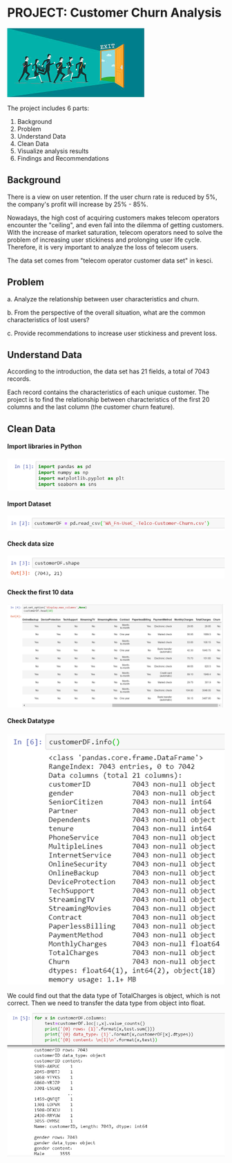 # PROJECT: Customer Churn Analysis 
![cus-1](https://github.com/sichensong-99/Analysis-Projects/blob/master/Pics/cus-1.jpg)

The project includes 6 parts: 
1. Background
2. Problem
3. Understand Data
4. Clean Data
5. Visualize analysis results
6. Findings and Recommendations

## Background
There is a view on user retention. If the user churn rate is reduced by 5%, the company's profit will increase by 25% - 85%.

Nowadays, the high cost of acquiring customers makes telecom operators encounter the "ceiling", and even fall into the dilemma of getting customers. With the increase of market saturation, telecom operators need to solve the problem of increasing user stickiness and prolonging user life cycle. Therefore, it is very important to analyze the loss of telecom users. 

The data set comes from "telecom operator customer data set" in kesci.

## Problem
a. Analyze the relationship between user characteristics and churn. 

b. From the perspective of the overall situation, what are the common characteristics of lost users? 

c. Provide recommendations to increase user stickiness and prevent loss.

## Understand Data

According to the introduction, the data set has 21 fields, a total of 7043 records. 

Each record contains the characteristics of each unique customer. The project is to find the relationship between characteristics of the first 20 columns and the last column (the customer churn feature).

## Clean Data
#### Import libraries in Python

![cus-2](https://github.com/sichensong-99/Analysis-Projects/blob/master/Pics/cus-2.png)

#### Import Dataset

![cus-3](https://github.com/sichensong-99/Analysis-Projects/blob/master/Pics/cus-3.png)

#### Check data size

![cus-4](https://github.com/sichensong-99/Analysis-Projects/blob/master/Pics/cus-4.png)

#### Check the first 10 data

![cus-5](https://github.com/sichensong-99/Analysis-Projects/blob/master/Pics/cus-5.png)

#### Check Datatype
![cus-6](https://github.com/sichensong-99/Analysis-Projects/blob/master/Pics/cus-6.png)

We could find out that the data type of TotalCharges is object, which is not correct. Then we need to transfer the data type from object into float.

![cus-7](https://github.com/sichensong-99/Analysis-Projects/blob/master/Pics/cus-7.png)
